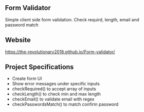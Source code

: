 ## Form Validator

Simple client side form validation. Check requird, length, email and password match

## Website

https://the-revolutionary2018.github.io/Form-validator/

## Project Specifications

- Create form UI
- Show error messages under specific inputs
- checkRequired() to accept array of inputs
- checkLength() to check min and max length
- checkEmail() to validate email with regex
- checkPasswordsMatch() to match confirm password
